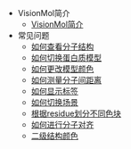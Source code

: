 * VisionMol简介
  * [VisionMol简介](/zh-cn/ProjectDocs/VisionMol简介.md) <!--注意这里是相对路径-->
* 常见问题
  * [如何查看分子结构](/zh-cn/ProjectDocs/如何查看分子结构.md)
  * [如何切换蛋白质模型](/zh-cn/ProjectDocs/如何切换蛋白质模型.md)
  * [如何更改模型颜色](/zh-cn/ProjectDocs/如何更改模型颜色.md)
  * [如何测量分子间距离](/zh-cn/ProjectDocs/如何测量分子间距离.md)
  * [如何显示标签](/zh-cn/ProjectDocs/如何显示标签.md)
  * [如何切换场景](/zh-cn/ProjectDocs/如何切换场景.md)
  * [根据residue划分不同色块](/zh-cn/ProjectDocs/根据residue划分不同色块.md)
  * [如何进行分子对齐](/zh-cn/ProjectDocs/如何进行分子对齐.md)
  * [二级结构颜色](/zh-cn/ProjectDocs/二级结构颜色.md)